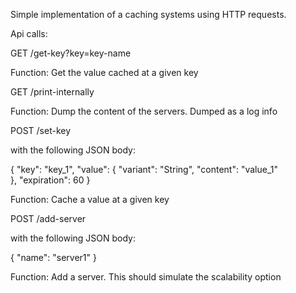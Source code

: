 Simple implementation of a caching systems using HTTP requests.

Api calls:

GET /get-key?key=key-name

Function: Get the value cached at a given key

GET /print-internally

Function: Dump the content of the servers. Dumped as a log info

POST /set-key 

with the following JSON body:

{ 
    "key": "key_1", 
    "value": { 
        "variant": "String", 
        "content": "value_1"  
    }, 
    "expiration": 60 
}

Function: Cache a value at a given key

POST /add-server

with the following JSON body:

{ 
    "name": "server1" 
}

Function: Add a server. This should simulate the scalability option
